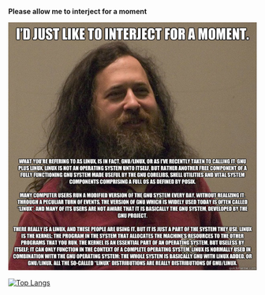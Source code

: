 **Please allow me to interject for a moment**

![rms](./images/interject.jpg)

[![Top Langs](https://github-readme-stats.vercel.app/api/top-langs/?username=funk443&layout=donut)](https://github.com/anuraghazra/github-readme-stats)
